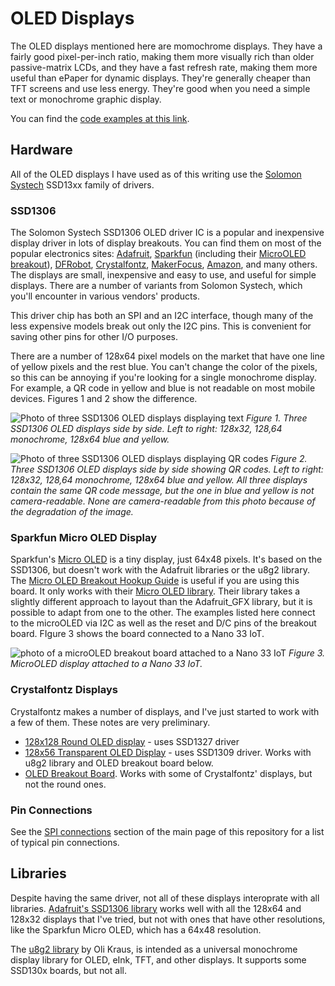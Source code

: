 # OLED Displays

The OLED displays mentioned here are momochrome displays. They have a fairly good pixel-per-inch ratio, making them more visually rich than older passive-matrix LCDs, and they have a fast refresh rate, making them more useful than ePaper for dynamic displays. They're generally cheaper than TFT screens and use less energy. They're good when you need a simple text or monochrome graphic display. 

You can find the [code examples at this link](https://github.com/tigoe/display-examples/tree/main/OLED_Examples).

## Hardware 
All of the OLED displays I have used as of this writing use the [Solomon Systech](https://www.solomon-systech.com/) SSD13xx family of drivers. 

### SSD1306
The Solomon Systech SSD1306 OLED driver IC is a popular and inexpensive display driver in lots of display breakouts. You can find them on most of the popular electronics sites: [Adafruit](https://www.adafruit.com/product/661), [Sparkfun](https://www.sparkfun.com/products/17153) (including their [MicroOLED breakout](https://www.sparkfun.com/products/13003)), [DFRobot](https://www.dfrobot.com/product-1576.html), [Crystalfontz](https://www.crystalfontz.com/search.php?q=ssd1306&submit=Search), [MakerFocus](https://www.makerfocus.com/collections/oled), [Amazon](https://smile.amazon.com/s?k=ssd1306+oled+display), and many others. The displays are small, inexpensive and easy to use, and useful for simple displays. There are a number of variants from Solomon Systech, which you'll encounter in various vendors' products.

This driver chip has both an SPI and an I2C interface, though many of the less expensive models break out only the I2C pins. This is convenient for saving other pins for other I/O purposes.

There are a number of 128x64 pixel models on the market that have one line of yellow pixels and the rest blue. You can't change the color of the pixels, so this can be annoying if you're looking for a single monochrome display. For example, a QR code in yellow and blue is not readable on most mobile devices. Figures 1 and 2 show the difference.

![Photo of three SSD1306 OLED displays displaying text](img/ssd1306_text.jpg)
_Figure 1. Three SSD1306 OLED displays side by side. Left to right: 128x32, 128,64 monochrome, 128x64 blue and yellow._

![Photo of three SSD1306 OLED displays displaying QR codes](img/ssd1306_QR.jpg)
_Figure 2. Three SSD1306 OLED displays side by side showing QR codes. Left to right: 128x32, 128,64 monochrome, 128x64 blue and yellow. All three displays contain the same QR code message, but the one in blue and yellow is not camera-readable. None are camera-readable from this photo because of the degradation of the image._

### Sparkfun Micro OLED Display
Sparkfun's [Micro OLED](https://www.sparkfun.com/products/13003) is a tiny display, just 64x48 pixels. It's based on the SSD1306, but doesn't work with the Adafruit libraries or the u8g2 library. The [Micro OLED Breakout Hookup Guide](https://learn.sparkfun.com/tutorials/micro-oled-breakout-hookup-guide) is useful if you are using this board. It only works with their [Micro OLED library](https://github.com/sparkfun/SparkFun_Micro_OLED_Arduino_Library/tree/V_1.0.0). Their library takes a slightly different approach to layout than the Adafruit_GFX library, but it is possible to adapt from one to the other. The examples listed here connect to the microOLED via I2C as well as the reset and D/C pins of the breakout board. FIgure 3 shows the board connected to a Nano 33 IoT.

![photo of a microOLED breakout board attached to a Nano 33 IoT](img/microOLED.jpg)
_Figure 3. MicroOLED display attached to a Nano 33 IoT._

### Crystalfontz Displays
Crystalfontz makes a number of displays, and I've just started to work with a few of them. These notes are very preliminary. 
* [128x128 Round OLED display](https://www.crystalfontz.com/product/cfal128128b0011w-128x128-round-oled-display) - uses SSD1327 driver
* [128x56 Transparent OLED Display](https://www.crystalfontz.com/product/cfal12856a00151b-128x56-transparent-oled-screen) - uses  SSD1309 driver. Works with u8g2 library and OLED breakout board below. 
* [OLED Breakout Board](https://www.crystalfontz.com/product/cfa10105-oled-breakout-board). Works with some of Crystalfontz' displays, but not the round ones. 

### Pin Connections
See the [SPI connections](../readme.md#spi-connections) section of the main page of this repository for a list of typical pin connections. 

## Libraries
Despite having the same driver, not all of these displays interoprate with all libraries. [Adafruit's SSD1306 library](https://github.com/adafruit/Adafruit_SSD1306) works well with all the 128x64 and 128x32 displays that I've tried, but not with ones that have other resolutions, like the Sparkfun Micro OLED, which has a 64x48 resolution. 

The [u8g2 library](https://github.com/olikraus/u8g2/wiki) by Oli Kraus, is intended as a universal monochrome display library for OLED, eInk, TFT, and other displays. It supports some SSD130x boards, but not all. 

